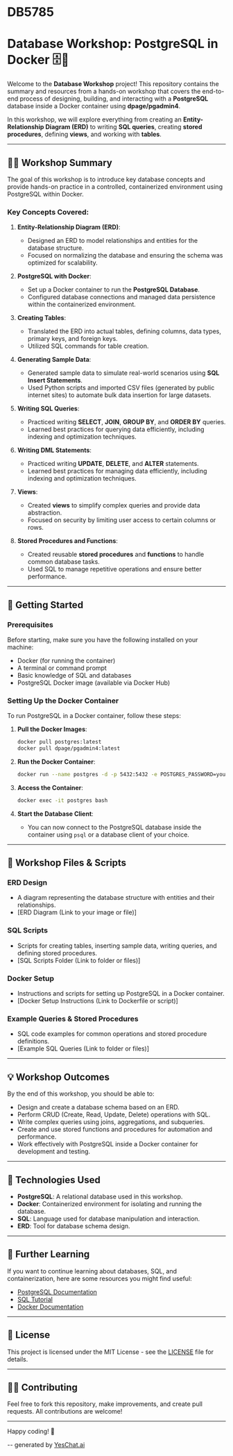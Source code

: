 
# DB5785

# Database Workshop: PostgreSQL in Docker 🗄️🐋

Welcome to the **Database Workshop** project! This repository contains the summary and resources from a hands-on workshop that covers the end-to-end process of designing, building, and interacting with a **PostgreSQL** database inside a Docker container using **dpage/pgadmin4**.

In this workshop, we will explore everything from creating an **Entity-Relationship Diagram (ERD)** to writing **SQL queries**, creating **stored procedures**, defining **views**, and working with **tables**.

---

## 🧑‍🏫 Workshop Summary

The goal of this workshop is to introduce key database concepts and provide hands-on practice in a controlled, containerized environment using PostgreSQL within Docker.

### Key Concepts Covered:

1. **Entity-Relationship Diagram (ERD)**:
   - Designed an ERD to model relationships and entities for the database structure.
   - Focused on normalizing the database and ensuring the schema was optimized for scalability.

2. **PostgreSQL with Docker**:
   - Set up a Docker container to run the **PostgreSQL Database**.
   - Configured database connections and managed data persistence within the containerized environment.

3. **Creating Tables**:
   - Translated the ERD into actual tables, defining columns, data types, primary keys, and foreign keys.
   - Utilized SQL commands for table creation.

4. **Generating Sample Data**:
   - Generated sample data to simulate real-world scenarios using **SQL Insert Statements**.
   - Used Python scripts and imported CSV files (generated by public internet sites) to automate bulk data insertion for large datasets.

5. **Writing SQL Queries**:
   - Practiced writing **SELECT**, **JOIN**, **GROUP BY**, and **ORDER BY** queries.
   - Learned best practices for querying data efficiently, including indexing and optimization techniques.

6. **Writing DML Statements**:
   - Practiced writing **UPDATE**, **DELETE**, and **ALTER** statements.
   - Learned best practices for managing data efficiently, including indexing and optimization techniques.

7. **Views**:
   - Created **views** to simplify complex queries and provide data abstraction.
   - Focused on security by limiting user access to certain columns or rows.

8. **Stored Procedures and Functions**:
   - Created reusable **stored procedures** and **functions** to handle common database tasks.
   - Used SQL to manage repetitive operations and ensure better performance.

---

## 🚀 Getting Started

### Prerequisites

Before starting, make sure you have the following installed on your machine:

- Docker (for running the container)
- A terminal or command prompt
- Basic knowledge of SQL and databases
- PostgreSQL Docker image (available via Docker Hub)

### Setting Up the Docker Container

To run PostgreSQL in a Docker container, follow these steps:

1. **Pull the Docker Images**:
    ```bash
    docker pull postgres:latest
    docker pull dpage/pgadmin4:latest
    ```

2. **Run the Docker Container**:
    ```bash
    docker run --name postgres -d -p 5432:5432 -e POSTGRES_PASSWORD=your_password postgres:latest
    ```

3. **Access the Container**:
    ```bash
    docker exec -it postgres bash
    ```

4. **Start the Database Client**:
    - You can now connect to the PostgreSQL database inside the container using `psql` or a database client of your choice.

---

## 📝 Workshop Files & Scripts

### ERD Design
- A diagram representing the database structure with entities and their relationships.
- [ERD Diagram (Link to your image or file)]

### SQL Scripts
- Scripts for creating tables, inserting sample data, writing queries, and defining stored procedures.
- [SQL Scripts Folder (Link to folder or files)]

### Docker Setup
- Instructions and scripts for setting up PostgreSQL in a Docker container.
- [Docker Setup Instructions (Link to Dockerfile or script)]

### Example Queries & Stored Procedures
- SQL code examples for common operations and stored procedure definitions.
- [Example SQL Queries (Link to folder or files)]

---

## 💡 Workshop Outcomes

By the end of this workshop, you should be able to:

- Design and create a database schema based on an ERD.
- Perform CRUD (Create, Read, Update, Delete) operations with SQL.
- Write complex queries using joins, aggregations, and subqueries.
- Create and use stored functions and procedures for automation and performance.
- Work effectively with PostgreSQL inside a Docker container for development and testing.

---

## 🔧 Technologies Used

- **PostgreSQL**: A relational database used in this workshop.
- **Docker**: Containerized environment for isolating and running the database.
- **SQL**: Language used for database manipulation and interaction.
- **ERD**: Tool for database schema design.

---

## 📘 Further Learning

If you want to continue learning about databases, SQL, and containerization, here are some resources you might find useful:

- [PostgreSQL Documentation](https://www.postgresql.org/docs/)
- [SQL Tutorial](https://www.w3schools.com/sql/)
- [Docker Documentation](https://docs.docker.com/)

---

## 📄 License

This project is licensed under the MIT License - see the [LICENSE](LICENSE) file for details.

---

## 🙋‍♂️ Contributing

Feel free to fork this repository, make improvements, and create pull requests. All contributions are welcome!

---

Happy coding! 🚀

-- generated by [YesChat.ai](https://www.yeschat.ai/)

